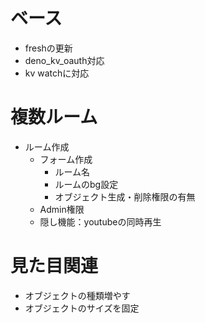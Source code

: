 # ベース

- freshの更新
- deno_kv_oauth対応
- kv watchに対応

# 複数ルーム

- ルーム作成
  - フォーム作成
    - ルーム名
    - ルームのbg設定
    - オブジェクト生成・削除権限の有無
  - Admin権限
  - 隠し機能：youtubeの同時再生

# 見た目関連

- オブジェクトの種類増やす
- オブジェクトのサイズを固定

